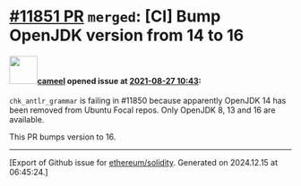 # [\#11851 PR](https://github.com/ethereum/solidity/pull/11851) `merged`: [CI] Bump OpenJDK version from 14 to 16

#### <img src="https://avatars.githubusercontent.com/u/137030?v=4" width="50">[cameel](https://github.com/cameel) opened issue at [2021-08-27 10:43](https://github.com/ethereum/solidity/pull/11851):

`chk_antlr_grammar` is failing in #11850 because apparently OpenJDK 14 has been removed from Ubuntu Focal repos. Only OpenJDK 8, 13 and 16 are available.

This PR bumps version to 16.





-------------------------------------------------------------------------------



[Export of Github issue for [ethereum/solidity](https://github.com/ethereum/solidity). Generated on 2024.12.15 at 06:45:24.]
